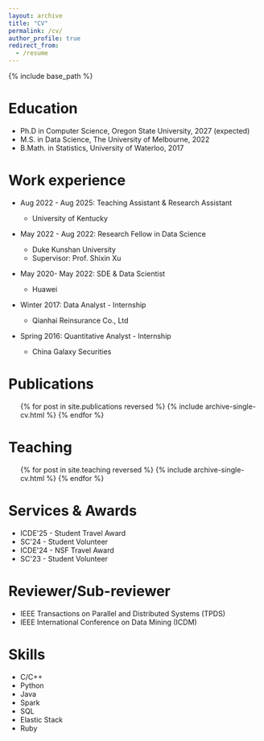```yaml
---
layout: archive
title: "CV"
permalink: /cv/
author_profile: true
redirect_from:
  - /resume
---
```


{% include base_path %}

Education
======
* Ph.D in Computer Science, Oregon State University, 2027 (expected)
* M.S. in Data Science, The University of Melbourne, 2022
* B.Math. in Statistics, University of Waterloo, 2017

Work experience
======
* Aug 2022 - Aug 2025: Teaching Assistant & Research Assistant
  * University of Kentucky

* May 2022 - Aug 2022: Research Fellow in Data Science
  * Duke Kunshan University
  * Supervisor: Prof. Shixin Xu

* May 2020- May 2022: SDE & Data Scientist
  * Huawei
    
* Winter 2017: Data Analyst - Internship
  * Qianhai Reinsurance Co., Ltd
    
* Spring 2016: Quantitative Analyst - Internship
  * China Galaxy Securities

Publications
======
  <ul>{% for post in site.publications reversed %}
    {% include archive-single-cv.html %}
  {% endfor %}</ul>
  
Teaching
======
  <ul>{% for post in site.teaching reversed %}
    {% include archive-single-cv.html %}
  {% endfor %}</ul>
  
Services & Awards
======
* ICDE'25 - Student Travel Award
* SC'24 - Student Volunteer
* ICDE'24 - NSF Travel Award
* SC'23 - Student Volunteer

Reviewer/Sub-reviewer
======
* IEEE Transactions on Parallel and Distributed Systems (TPDS)
* IEEE International Conference on Data Mining (ICDM) 

Skills
======
* C/C++
* Python
* Java
* Spark
* SQL
* Elastic Stack
* Ruby

